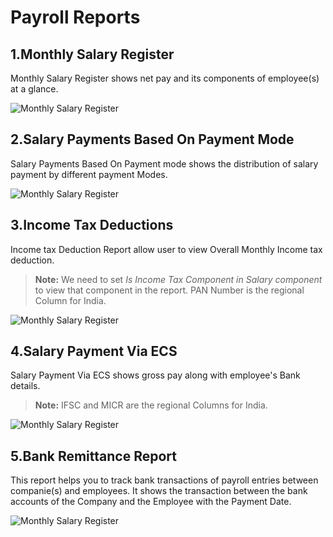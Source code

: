 <!-- add-breadcrumbs -->
# Payroll Reports

## 1.Monthly Salary Register
Monthly Salary Register shows net pay and its components of employee(s) at a glance.

<img alt="Monthly Salary Register" class="screenshot" src="{{docs_base_url}}/assets/img/human-resources/monthly-salary-register-report.png">

## 2.Salary Payments Based On Payment Mode
Salary Payments Based On Payment mode shows the distribution of salary payment by different payment Modes.

<img alt="Monthly Salary Register" class="screenshot" src="{{docs_base_url}}/assets/img/payroll/salary-payments-based-on-payment-mode.png">

## 3.Income Tax Deductions
Income tax Deduction Report allow user to view Overall Monthly Income tax deduction.
>**Note:** We need to set *Is Income Tax Component in Salary component* to view that component in the report.
>PAN Number is the regional Column for India.

<img alt="Monthly Salary Register" class="screenshot" src="{{docs_base_url}}/assets/img/payroll/income-tax-deductions.png">

## 4.Salary Payment Via ECS

Salary Payment Via ECS shows gross pay along with employee's Bank details.
>**Note:** IFSC and MICR are the regional Columns for India.

<img alt="Monthly Salary Register" class="screenshot" src="{{docs_base_url}}/assets/img/payroll/salary-payment-via-ecs.png">


## 5.Bank Remittance Report

This report helps you to track bank transactions of payroll entries between companie(s) and employees. It shows the transaction between the bank accounts of the Company and the Employee with the Payment Date.

<img alt="Monthly Salary Register" class="screenshot" src="{{docs_base_url}}/assets/img/human-resources/bank_remittance_report.png">